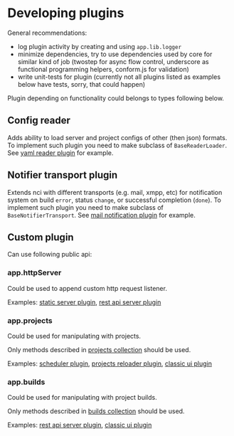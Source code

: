 
# Developing plugins

General recommendations:

* log plugin activity by creating and using `app.lib.logger`
* minimize dependencies, try to use dependencies used by core for similar
kind of job (twostep for async flow control, underscore as functional
programming helpers, conform.js for validation)
* write unit-tests for plugin (currently not all plugins listed as examples
below have tests, sorry, that could happen)

Plugin depending on functionality could belongs to types following below.

## Config reader

Adds ability to load server and project configs of other (then json) formats.
To implement such plugin you need to make subclass of `BaseReaderLoader`.
See [yaml reader plugin](https://github.com/node-ci/nci-yaml-reader)
for example.


## Notifier transport plugin

Extends nci with different transports (e.g. mail, xmpp, etc) for notification
system on build `error`, status `change`, or successful completion (`done`).
To implement such plugin you need to make subclass of `BaseNotifierTransport`.
See [mail notification plugin](https://github.com/node-ci/nci-mail-notification)
for example.


## Custom plugin

Can use following public api:


### app.httpServer

Could be used to append custom http request listener.

Examples:
[static server plugin](https://github.com/node-ci/nci-static-server),
[rest api server plugin](https://github.com/node-ci/nci-rest-api-server)


### app.projects

Could be used for manipulating with projects.

Only methods described in [projects collection](./projects-collection.md)
should be used.

Examples:
[scheduler plugin](https://github.com/node-ci/nci-scheduler),
[projects reloader plugin](https://github.com/node-ci/nci-projects-reloader),
[classic ui plugin](https://github.com/node-ci/nci-classic-ui)


### app.builds

Could be used for manipulating with project builds.

Only methods described in [builds collection](./builds-collection.md)
should be used.

Examples:
[rest api server plugin](https://github.com/node-ci/nci-rest-api-server),
[classic ui plugin](https://github.com/node-ci/nci-classic-ui)
